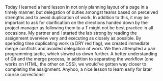 Today I learned a hard lesson in not only planning layout of a page in a timely manner, but delegation of duties amongst teams based on perceived strengths and to avoid duplication of work.  In addition to this, it may be important to ask for clarification on the directions handed down by the project manager as following them to a T might not be best practice in all occasions.  My partner and I started the lab strong by reading the assignment overview very and executing as closely as possible.  By spending time duplicating work (a DRY red flag), we created immediate merge conflicts and avoided delegation of work.  We then attempted a pair programming tactic, which slowed us down further.  A better understanding of Git and the merge process, in addition to separating the workflow (one works on HTML, the other on CSS), we would've gotten way closer to completing the assignment.  Anyhoo, a nice lesson to learn early for later course corrections!
